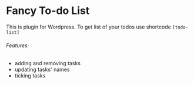 # Fancy To-do List

This is plugin for Wordpress. To get list of your todos use shortcode `[todo-list]`

###### Features:
* adding and removing tasks
* updating tasks' names
* ticking tasks